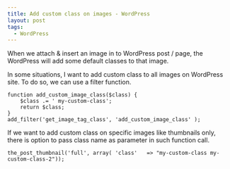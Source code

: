 ```yaml
---
title: Add custom class on images - WordPress
layout: post
tags:
  - WordPress
---
```


When we attach & insert an image in to WordPress post / page, the WordPress will add some default classes to that image.

In some situations, I want to add custom class to all images on WordPress site. To do so, we can use a filter function.

	function add_custom_image_class($class) {
		$class .= ' my-custom-class';
		return $class;
	}
	add_filter('get_image_tag_class', 'add_custom_image_class' );
	
If we want to add custom class on specific images like thumbnails only, there is option to pass class name as parameter in such function call.

	the_post_thumbnail('full', array( 'class'	=> "my-custom-class my-custom-class-2"));


